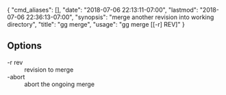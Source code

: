 {
    "cmd_aliases": [],
    "date": "2018-07-06 22:13:11-07:00",
    "lastmod": "2018-07-06 22:36:13-07:00",
    "synopsis": "merge another revision into working directory",
    "title": "gg merge",
    "usage": "gg merge [[-r] REV]"
}

## Options

<dl class="flag_list">
	<dt>-r rev</dt>
	<dd>revision to merge</dd>
	<dt>-abort</dt>
	<dd>abort the ongoing merge</dd>
</dl>
